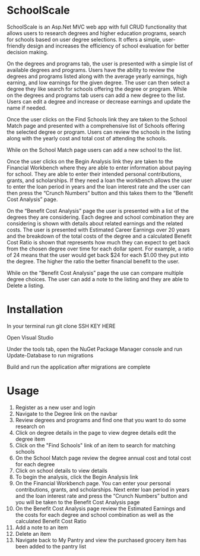 # SchoolScale

SchoolScale is an Asp.Net MVC web app with full CRUD functionality that allows users to research degrees and higher education programs, search for schools based on user degree selections.  It offers a simple, user-friendly design and increases the efficiency of school evaluation for better decision making.

On the degrees and programs tab, the user is presented with a simple list of available degrees and programs. Users have the ability to review the degrees and programs listed along with the average yearly earnings, high earning, and low earnings for the given degree. The user can then select a degree they like search for schools offering the degree or program.
While on the degrees and programs tab users can add a new degree to the list.  Users can edit a degree and increase or decrease earnings and update the name if needed.

Once the user clicks on the Find Schools link they are taken to the School Match page and presented with a comprehensive list of Schools offering the selected degree or program.  Users can review the schools in the listing along with the yearly cost and total cost of attending the schools.

While on the School Match page users can add a new school to the list. 

Once the user clicks on the Begin Analysis link they are taken to the Financial Workbench where they are able to enter information about paying for school.  They are able to enter their intended personal contributions, grants, and scholarships.  If they need a loan the workbench allows the user to enter the loan period in years and the loan interest rate and the user can then press the “Crunch Numbers” button and this takes them to the “Benefit Cost Analysis” page.

On the “Benefit Cost Analysis” page the user is presented with a list of the degrees they are considering.  Each degree and school combination they are considering is shown with details about related earnings and the related costs.  The user is presented with Estimated Career Earnings over 20 years and the breakdown of the total costs of the degree and a calculated Benefit Cost Ratio is shown that represents how much they can expect to get back from the chosen degree over time for each dollar spent.  For example, a ratio of 24 means that the user would get back $24 for each $1.00 they put into the degree.  The higher the ratio the better financial benefit to the user.

While on the “Benefit Cost Analysis” page the use can compare multiple degree choices. The user can add a note to the listing and they are able to Delete a listing.



# Installation

In your terminal run git clone SSH KEY HERE

Open Visual Studio

Under the tools tab, open the NuGet Package Manager console and run Update-Database to run migrations

Build and run the application after migrations are complete


# Usage

1.	Register as a new user and login
2.	Navigate to the Degree link on the navbar
3.	Review degrees and programs and find one that you want to do some research on
4.	Click on degree details in the page to view degree details edit the degree item
5.	Click on the "Find Schools" link of an item to search for matching schools
6.	On the School Match page review the degree annual cost and total cost for each degree 
7.	Click on school details to view details 
8.	To begin the analysis, click the Begin Analysis link  
9.	On the Financial Workbench page. You can enter your personal contributions, grants, and scholarships. Next enter loan period in years and the loan interest rate and press the “Crunch Numbers” button and you will be taken to the Benefit Cost Analysis page
10.	On the Benefit Cost Analysis page review the Estimated Earnings and the costs for each degree and school combination as well as the calculated Benefit Cost Ratio 
11.	Add a note to an item
12.	Delete an item 
13.	Navigate back to My Pantry and view the purchased grocery item has been added to the pantry list


